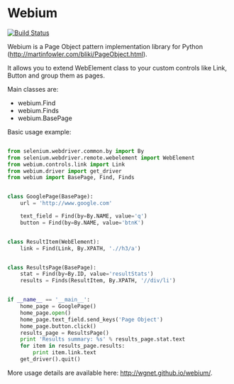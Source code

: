 # Webium

[![Build Status](https://travis-ci.org/wgnet/webium.svg?branch=master)](https://travis-ci.org/wgnet/webium)

Webium is a Page Object pattern implementation library for Python (http://martinfowler.com/bliki/PageObject.html).

It allows you to extend WebElement class to your custom controls like Link, Button and group them as pages.

Main classes are:

- webium.Find
- webium.Finds
- webium.BasePage

Basic usage example:

```python

from selenium.webdriver.common.by import By
from selenium.webdriver.remote.webelement import WebElement
from webium.controls.link import Link
from webium.driver import get_driver
from webium import BasePage, Find, Finds


class GooglePage(BasePage):
    url = 'http://www.google.com'

    text_field = Find(by=By.NAME, value='q')
    button = Find(by=By.NAME, value='btnK')


class ResultItem(WebElement):
    link = Find(Link, By.XPATH, './/h3/a')


class ResultsPage(BasePage):
    stat = Find(by=By.ID, value='resultStats')
    results = Finds(ResultItem, By.XPATH, '//div/li')


if __name__ == '__main__':
    home_page = GooglePage()
    home_page.open()
    home_page.text_field.send_keys('Page Object')
    home_page.button.click()
    results_page = ResultsPage()
    print 'Results summary: %s' % results_page.stat.text
    for item in results_page.results:
        print item.link.text
    get_driver().quit()
```

More usage details are available here: http://wgnet.github.io/webium/.
